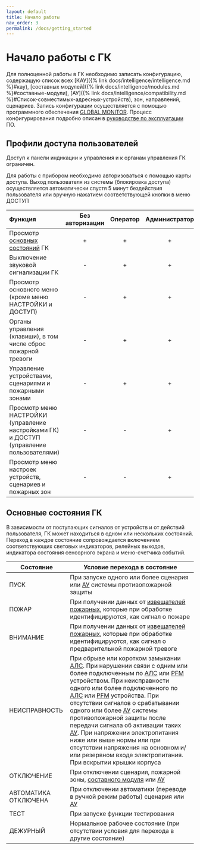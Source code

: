 ```yaml
---
layout: default
title: Начало работы
nav_order: 3
permalink: /docs/getting_started
---
```


# Начало работы с ГК
Для полноценной работы в ГК необходимо записать конфигурацию, содержащую список всех [КАУ]({% link docs/intelligence/intelligence.md %}#кау), [составных модулей]({% link docs/intelligence/modules.md %}#составные-модули), [АУ]({% link docs/intelligence/compatibility.md %}#Список-совместимых-адресных-устройств), зон, направлений, сценариев. Запись конфигурации осуществляется с помощью программного обеспечения <a href="https://products.rubezh.ru/products/po_global_monitor-3356/" target="_blank">GLOBAL MONITOR</a>. Процесс конфигурирования подробно описан в <a href="https://products.rubezh.ru/download/file/18ac995b-e2c1-11ee-95eb-d4f5ef944508/" target="_blank">руководстве по эксплуатации</a> ПО.

## Профили доступа пользователей
Доступ к панели индикации и управления и к органам управления ГК ограничен. 

Для работы с прибором необходимо авторизоваться с помощью карты доступа. Выход пользователя из системы (блокировка доступа) осуществляется автоматически спустя 5 минут бездействия пользователя или вручную нажатием соответствующей кнопки в меню ДОСТУП

|Функция|Без авторизации|Оператор|Администратор|
|:---|:---:|:---:|:---:|
|Просмотр [основных состояний](#основные-состояния-гк) ГК|+|+|+|
|Выключение звуковой сигнализации ГК|-|+|+|
|Просмотр основного меню (кроме меню НАСТРОЙКИ и ДОСТУП)|-|+|+|
|Органы управления (клавиши), в том числе сброс пожарной тревоги|-|+|+|
|Управление устройствами, сценариями и пожарными зонами|-|+|+|
|Просмотр меню НАСТРОЙКИ (управление настройками ГК) и ДОСТУП (управление пользователями)|-|-|+|
|Просмотр меню настроек устройств, сценариев и пожарных зон|-|-|+|

## Основные состояния ГК
В зависимости от поступающих сигналов от устройств и от действий пользователя, ГК может находиться в одном или нескольких состояний. Переход в каждое состояние сопровождается включением соответствующих световых индикаторов, релейных выходов, индикатора состояния сенсорного экрана и меню-счетчика событий.

<table> 
  <thead> 
    <tr> 
      <th style="text-align: center" >Состояние</th>
      <th style="text-align: center">Условие перехода в состояние</th>
    </tr>
  </thead> 
  <tbody>
    <tr>
      <td id="состояние_пуск" style="text-align: left">ПУСК</td>
      <td style="text-align: left">При запуске одного или более сценария или <a href="/gk_manual/docs/intelligence/compatibility.html#Список-совместимых-адресных-устройств">АУ</a> системы противопожарной защиты</td>
    </tr>
    <tr>
      <td id="состояние_пожар" style="text-align: left">ПОЖАР</td>
      <td style="text-align: left">При получении данных от <a href="/gk_manual/docs/intelligence/compatibility.html#извещатели">извещателей пожарных</a>, которые при обработке идентифицируются, как сигнал о пожаре</td>
    </tr>
    <tr>
      <td id="состояние_внимание" style="text-align: left">ВНИМАНИЕ</td>
      <td style="text-align: left">При получении данных от <a href="/gk_manual/docs/intelligence/compatibility.html#извещатели">извещателей пожарных</a>, которые при обработке идентифицируются, как сигнал о предварительной пожарной тревоге</td>
    </tr>
    <tr>
      <td id="состояние_неисправность" style="text-align: left">НЕИСПРАВНОСТЬ</td>
      <td style="text-align: left">При обрыве или коротком замыкании <a href="/gk_manual/docs/intelligence/communications_lines.html#адресная-линия-связи">АЛС</a>. При нарушении связи с одним или более подключенным по <a href="/gk_manual/docs/intelligence/communications_lines.html#адресная-линия-связи">АЛС</a> или <a href="/gk_manual/docs/intelligence/communications_lines.html#цифровая-линия-связи">PFM</a> устройством. При неисправности одного или более подключенного по <a href="/gk_manual/docs/intelligence/communications_lines.html#адресная-линия-связи">АЛС</a> или <a href="/gk_manual/docs/intelligence/communications_lines.html#цифровая-линия-связи">PFM</a> устройства. При отсутствии сигналов о срабатывании одного или более <a href="/gk_manual/docs/intelligence/compatibility.html#Список-совместимых-адресных-устройств">АУ</a> системы противопожарной защиты после передачи сигнала об активации таких <a href="/gk_manual/docs/intelligence/compatibility.html#Список-совместимых-адресных-устройств">АУ</a>. При напряжении электропитания ниже или выше нормы или при отсутствии напряжения на основном и/или резервном входе электропитания. При вскрытии крышки корпуса</td>
    </tr>
    <tr>
      <td id="состояние_отключение" style="text-align: left">ОТКЛЮЧЕНИЕ</td>
      <td style="text-align: left">При отключении сценария, пожарной зоны, <a href="/gk_manual/docs/intelligence/modules.html#составные-модули">составного модуля</a> или <a href="/gk_manual/docs/intelligence/compatibility.html#Список-совместимых-адресных-устройств">АУ</a></td>
    </tr>
    <tr>
      <td id="состояние_автоматика_отключена" style="text-align: left">АВТОМАТИКА ОТКЛЮЧЕНА</td>
      <td style="text-align: left">При отключении автоматики (переводе в ручной режим работы) сценария или <a href="/gk_manual/docs/intelligence/compatibility.html#Список-совместимых-адресных-устройств">АУ</a></td>
    </tr>
    <tr>
      <td id="состояние_тест" style="text-align: left">ТЕСТ</td>
      <td style="text-align: left">При запуске функции тестирования</td>
    </tr>
    <tr>
      <td id="состояние_дежурный" style="text-align: left">ДЕЖУРНЫЙ</td>
      <td style="text-align: left">Нормальное рабочее состояние (при отсутствии условия для перехода в другие состояние)</td>
    </tr>
  </tbody>
</table>

